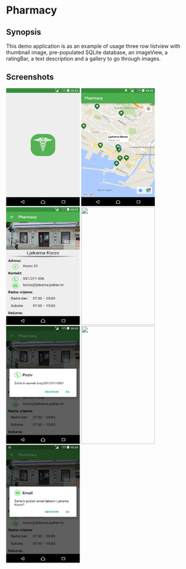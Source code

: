 # Pharmacy

## Synopsis

This demo application is as an example of usage three row listview with thumbnail image, pre-populated SQLite database, an imageView, a ratingBar, a text description and a gallery to go through images.

## Screenshots

<img src="https://github.com/marioloncar/Pharmacy/blob/master/screenshots/splash.png" width="200" height="320">
<img src="https://github.com/marioloncar/Pharmacy/blob/master/screenshots/markers.png" width="200" height="320">
<img src="https://github.com/marioloncar/Pharmacy/blob/master/screenshots/info.png" width="200" height="320">
<img src="https://github.com/marioloncar/Pharmacy/blob/master/screenshots/navigation.png" width="200" height="320">
<img src="https://github.com/marioloncar/Pharmacy/blob/master/screenshots/call_dialog.png" width="200" height="320">
<img src="https://github.com/marioloncar/Pharmacy/blob/master/screenshots/noCall_dialog.png" width="200" height="320">
<img src="https://github.com/marioloncar/Pharmacy/blob/master/screenshots/email_dialog.png" width="200" height="320">
